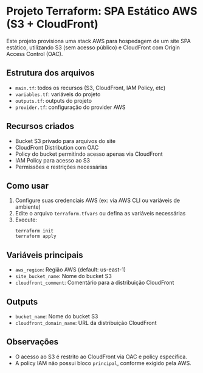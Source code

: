 # Projeto Terraform: SPA Estático AWS (S3 + CloudFront)

Este projeto provisiona uma stack AWS para hospedagem de um site SPA estático, utilizando S3 (sem acesso público) e CloudFront com Origin Access Control (OAC).

## Estrutura dos arquivos
- `main.tf`: todos os recursos (S3, CloudFront, IAM Policy, etc)
- `variables.tf`: variáveis do projeto
- `outputs.tf`: outputs do projeto
- `provider.tf`: configuração do provider AWS

## Recursos criados
- Bucket S3 privado para arquivos do site
- CloudFront Distribution com OAC
- Policy do bucket permitindo acesso apenas via CloudFront
- IAM Policy para acesso ao S3
- Permissões e restrições necessárias

## Como usar
1. Configure suas credenciais AWS (ex: via AWS CLI ou variáveis de ambiente)
2. Edite o arquivo `terraform.tfvars` ou defina as variáveis necessárias
3. Execute:
   ```
   terraform init
   terraform apply
   ```

## Variáveis principais
- `aws_region`: Região AWS (default: us-east-1)
- `site_bucket_name`: Nome do bucket S3
- `cloudfront_comment`: Comentário para a distribuição CloudFront

## Outputs
- `bucket_name`: Nome do bucket S3
- `cloudfront_domain_name`: URL da distribuição CloudFront

## Observações
- O acesso ao S3 é restrito ao CloudFront via OAC e policy específica.
- A policy IAM não possui bloco `principal`, conforme exigido pela AWS.
